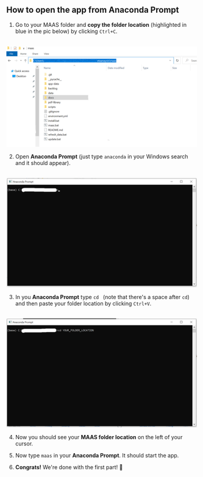 ## How to open the app from Anaconda Prompt

1. Go to your MAAS folder and **copy the folder location** (highlighted in blue in the pic below) by clicking `Ctrl+C`.
<br>
    <img src="https://github.com/AlxndrMlk/maas/raw/main/docs/folder_location.png" width="500">


2. Open **Anaconda Prompt** (just type `anaconda` in your Windows search and it should appear).
<br>
    <img src="https://github.com/AlxndrMlk/maas/raw/main/docs/anaconda_prompt.png" width="500">

3. In you **Anaconda Prompt** type `cd ` (note that there's a space after `cd`) and then paste your folder location by clicking `Ctrl+V`.
<br>
    <img src="https://github.com/AlxndrMlk/maas/raw/main/docs/anaconda_prompt_2.png" width="500">

4. Now you should see your **MAAS folder location** on the left of your cursor. 

5. Now type `maas` in your **Anaconda Prompt**. It should start the app.

6. **Congrats!** We're done with the first part! 🎉

<br>


